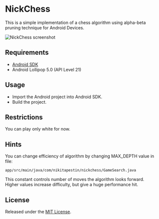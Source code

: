 # NickChess

This is a simple implementation of a chess algorithm using alpha-beta pruning technique for Android Devices.

![NickChess screenshot](http://nikitapestin.com/icons/NickChessScreen.png)

## Requirements

* [Android SDK](https://developer.android.com/studio/)
* Android Lollipop 5.0 (API Level 21)

## Usage

* Import the Android project into Android SDK.
* Build the project.

## Restrictions

You can play only white for now.

## Hints

You can change efficiency of algorithm by changing MAX_DEPTH value in file:
```
app/src/main/java/com/nikitapestin/nickchess/GameSearch.java
```
This constant controls number of moves the algorithm looks forward. Higher values increase difficulty, but give a huge performance hit.

## License

Released under the [MIT License](http://www.opensource.org/licenses/mit-license.php).